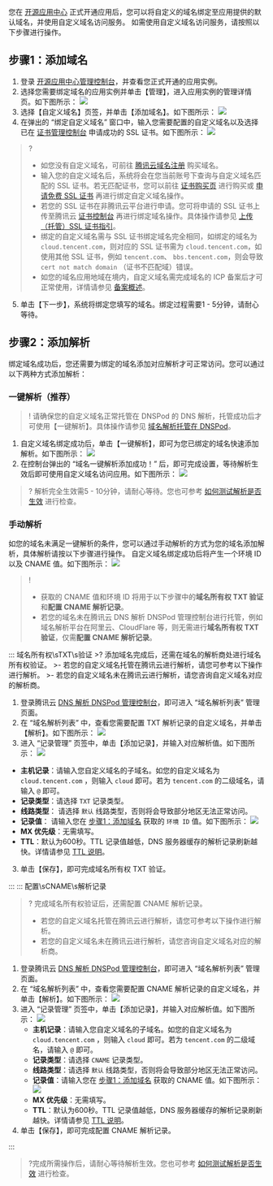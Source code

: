 您在 [开源应用中心](https://app.cloud.tencent.com/) 正式开通应用后，您可以将自定义的域名绑定至应用提供的默认域名，并使用自定义域名访问服务。
如需使用自定义域名访问服务，请按照以下步骤进行操作。

## 步骤1：添加域名[](id:step1)
1. 登录 [开源应用中心管理控制台](https://console.cloud.tencent.com/oac/list)，并查看您正式开通的应用实例。
2. 选择您需要绑定域名的应用实例并单击【管理】，进入应用实例的管理详情页。如下图所示：
![](https://main.qcloudimg.com/raw/841e740beb3f308127e89696fb0caec0.png)
3. 选择【自定义域名】页签，并单击【添加域名】。如下图所示：
![](https://main.qcloudimg.com/raw/840b57f8581528c62ac0c716f048b008.png)
4. 在弹出的 “绑定自定义域名” 窗口中，输入您需要配置的自定义域名以及选择已在 [证书管理控制台](https://console.cloud.tencent.com/certoverview) 申请成功的 SSL 证书。如下图所示：
![](https://main.qcloudimg.com/raw/d756e972a2c1789983ca4ff833798d95.png)
>?
>- 如您没有自定义域名，可前往 [腾讯云域名注册](https://dnspod.cloud.tencent.com/) 购买域名。
>- 输入您的自定义域名后，系统将会在您当前账号下查询与自定义域名匹配的 SSL 证书。若无匹配证书，您可以前往 [证书购买页](https://buy.cloud.tencent.com/ssl?fromSource=ssl) 进行购买或 [申请免费 SSL 证书](https://cloud.tencent.com/document/product/400/6814) 再进行绑定自定义域名操作。
>- 若您的 SSL 证书在非腾讯云平台进行申请。您可将申请的 SSL 证书上传至腾讯云 [证书控制台](https://console.cloud.tencent.com/certoverview) 再进行绑定域名操作。具体操作请参见 [上传（托管）SSL 证书指引](https://cloud.tencent.com/document/product/400/48790)。
>- 绑定的自定义域名需与 SSL 证书绑定域名完全相同，如绑定的域名为 `cloud.tencent.com`，则对应的 SSL 证书需为 `cloud.tencent.com`，如使用其他 SSL 证书，例如  `tencent.com`、 `bbs.tencent.com`，则会导致 `cert not match domain` （证书不匹配域）错误。
>- 如您的域名应用地域在境内，自定义域名需完成域名的 ICP 备案后才可正常使用，详情请参见 [备案概述](https://cloud.tencent.com/document/product/243/18907)。
5. 单击【下一步】，系统将绑定您填写的域名。绑定过程需要1 - 5分钟，请耐心等待。

## 步骤2：添加解析
绑定域名成功后，您还需要为绑定的域名添加对应解析才可正常访问。您可以通过以下两种方式添加解析：

### 一键解析（推荐）
>! 请确保您的自定义域名正常托管在 DNSPod 的 DNS 解析，托管成功后才可使用【一键解析】。具体操作请参见 [域名解析托管在 DNSPod](https://docs.dnspod.cn/dns/60b99ba0e90008112f815bde/)。
>
1. 自定义域名绑定成功后，单击【一键解析】，即可为您已绑定的域名快速添加解析。如下图所示：
![](https://main.qcloudimg.com/raw/12d486173c912194c577bed2a8fabe79.png)
2. 在控制台弹出的 “域名一键解析添加成功！” 后，即可完成设置，等待解析生效后即可使用自定义域名访问应用。如下图所示：
![](https://main.qcloudimg.com/raw/642e2397c12955dd325b56db0749dda4.png)
>? 解析完全生效需5 - 10分钟，请耐心等待。您也可参考 [如何测试解析是否生效](https://cloud.tencent.com/document/product/302/30597#.E5.A6.82.E4.BD.95.E6.B5.8B.E8.AF.95.E8.A7.A3.E6.9E.90.E6.98.AF.E5.90.A6.E7.94.9F.E6.95.88.EF.BC.9F) 进行检查。

### 手动解析
如您的域名未满足一键解析的条件，您可以通过手动解析的方式为您的域名添加解析，具体解析请按以下步骤进行操作。
自定义域名绑定成功后将产生一个环境 ID 以及 CNAME 值。如下图所示：[](id:addDomain)
![](https://main.qcloudimg.com/raw/de7b40a5345b2c433a569645010e4811.png)
>!
>- 获取的 CNAME 值和环境 ID 将用于以下步骤中的**域名所有权 TXT 验证**和**配置 CNAME 解析记录**。
>- 若您的域名未在腾讯云 DNS 解析 DNSPod 管理控制台进行托管，例如域名解析平台在阿里云、CloudFlare 等，则无需进行**域名所有权 TXT 验证**，仅需**配置 CNAME 解析记录**。

<dx-tabs>
::: 域名所有权\sTXT\s验证
>? 添加域名完成后，还需在域名的解析商处进行域名所有权验证。
>- 若您的自定义域名托管在腾讯云进行解析，请您可参考以下操作进行解析。
>- 若您的自定义域名未在腾讯云进行解析，请您咨询自定义域名对应的解析商。

1. 登录腾讯云 [DNS 解析 DNSPod 管理控制台](https://console.cloud.tencent.com/cns)，即可进入 “域名解析列表” 管理页面。
2. 在 “域名解析列表” 中，查看您需要配置 TXT 解析记录的自定义域名，并单击【解析】。如下图所示：
![](https://main.qcloudimg.com/raw/193c6d812320a21a323465cd5f2bf98c.png)
3. 进入 “记录管理” 页签中，单击【添加记录】，并输入对应解析值。如下图所示：
![](https://main.qcloudimg.com/raw/6f8e4e95afa7ddfde82b2f8bcdd5361a.png)
 - **主机记录**：请输入您自定义域名的子域名。如您的自定义域名为 `cloud.tencent.com` ，则输入 `cloud` 即可。若为  `tencent.com` 的二级域名，请输入 `@` 即可。
 - **记录类型**：请选择 `TXT` 记录类型。
 - **线路类型**： 请选择 `默认` 线路类型，否则将会导致部分地区无法正常访问。
 - **记录值**： 请输入您在 [步骤1：添加域名](#step1) 获取的 `环境 ID` 值。如下图所示：
![](https://main.qcloudimg.com/raw/350fd69a54f3742265ca0495148d1e9d.png)
 - **MX 优先级**：无需填写。
 - **TTL**：默认为600秒。TTL 记录值越低，DNS 服务器缓存的解析记录刷新越快。详情请参见 [TTL 说明](https://cloud.tencent.com/document/product/302/9072)。
3. 单击【保存】，即可完成域名所有权 TXT 验证。

:::
::: 配置\sCNAME\s解析记录
>? 完成域名所有权验证后，还需配置 CNAME 解析记录。
>- 若您的自定义域名托管在腾讯云进行解析，请您可参考以下操作进行解析。
>- 若您的自定义域名未在腾讯云进行解析，请您咨询自定义域名对应的解析商。

1. 登录腾讯云 [DNS 解析 DNSPod 管理控制台](https://console.cloud.tencent.com/cns)，即可进入 “域名解析列表” 管理页面。
2. 在 “域名解析列表” 中，查看您需要配置 CNAME 解析记录的自定义域名，并单击【解析】。如下图所示：
![](https://main.qcloudimg.com/raw/193c6d812320a21a323465cd5f2bf98c.png)
3. 进入 “记录管理” 页签中，单击【添加记录】，并输入对应解析值。如下图所示：
![](https://main.qcloudimg.com/raw/6f8e4e95afa7ddfde82b2f8bcdd5361a.png)
	- **主机记录**：请输入您自定义域名的子域名。如您的自定义域名为 `cloud.tencent.com` ，则输入 `cloud` 即可。若为 `tencent.com` 的二级域名，请输入 `@` 即可。
	- **记录类型**：请选择 `CNAME` 记录类型。
	- **线路类型**：请选择 `默认` 线路类型，否则将会导致部分地区无法正常访问。
	- **记录值**：请输入您在 [步骤1：添加域名](#step1) 获取的 CNAME 值。如下图所示：
		![](https://main.qcloudimg.com/raw/e8885b80c2e80d83edf62ff4706ee438.png)
	- **MX 优先级**：无需填写。
	- **TTL**：默认为600秒。TTL 记录值越低，DNS 服务器缓存的解析记录刷新越快。详情请参见 [TTL 说明](https://cloud.tencent.com/document/product/302/9072)。
4. 单击【保存】，即可完成配置 CNAME 解析记录。

:::
</dx-tabs>

>?完成所需操作后，请耐心等待解析生效。您也可参考 [如何测试解析是否生效](https://cloud.tencent.com/document/product/302/30597#.E5.A6.82.E4.BD.95.E6.B5.8B.E8.AF.95.E8.A7.A3.E6.9E.90.E6.98.AF.E5.90.A6.E7.94.9F.E6.95.88.EF.BC.9F) 进行检查。

